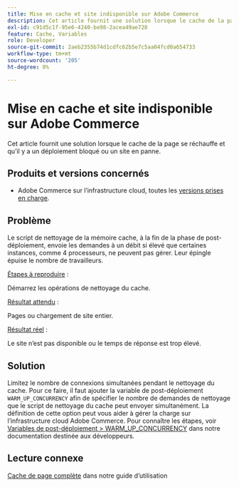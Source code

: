 ```yaml
---
title: Mise en cache et site indisponible sur Adobe Commerce
description: Cet article fournit une solution lorsque le cache de la page se réchauffe et qu’il y a un déploiement bloqué ou un site en panne.
exl-id: c91d5c1f-95e6-4240-be98-2acea49ae728
feature: Cache, Variables
role: Developer
source-git-commit: 2aeb2355b74d1cdfc62b5e7c5aa04fcd0a654733
workflow-type: tm+mt
source-wordcount: '205'
ht-degree: 0%

---
```


# Mise en cache et site indisponible sur Adobe Commerce

Cet article fournit une solution lorsque le cache de la page se réchauffe et qu’il y a un déploiement bloqué ou un site en panne.

## Produits et versions concernés

* Adobe Commerce sur l’infrastructure cloud, toutes les [versions prises en charge](https://magento.com/sites/default/files/magento-software-lifecycle-policy.pdf).

## Problème

Le script de nettoyage de la mémoire cache, à la fin de la phase de post-déploiement, envoie les demandes à un débit si élevé que certaines instances, comme 4 processeurs, ne peuvent pas gérer. Leur épingle épuise le nombre de travailleurs.

<u>Étapes à reproduire</u> :

Démarrez les opérations de nettoyage du cache.

<u>Résultat attendu</u> :

Pages ou chargement de site entier.

<u>Résultat réel</u> :

Le site n’est pas disponible ou le temps de réponse est trop élevé.

## Solution

Limitez le nombre de connexions simultanées pendant le nettoyage du cache. Pour ce faire, il faut ajouter la variable de post-déploiement `WARM_UP_CONCURRENCY` afin de spécifier le nombre de demandes de nettoyage que le script de nettoyage du cache peut envoyer simultanément. La définition de cette option peut vous aider à gérer la charge sur l’infrastructure cloud Adobe Commerce. Pour connaître les étapes, voir [Variables de post-déploiement > WARM\_UP\_CONCURRENCY](https://experienceleague.adobe.com/en/docs/commerce-cloud-service/user-guide/configure/env/stage/variables-post-deploy#warm_up_concurrency) dans notre documentation destinée aux développeurs.

## Lecture connexe

[Cache de page complète](https://experienceleague.adobe.com/en/docs/commerce-admin/systems/tools/cache-management#full-page-caching) dans notre guide d’utilisation
